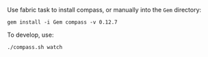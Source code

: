 Use fabric task to install compass, or manually into the `Gem` directory:

```
gem install -i Gem compass -v 0.12.7
```

To develop, use:

```
./compass.sh watch
```
